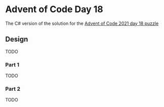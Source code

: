 # Advent of Code Day 18  

The C# version of the solution for the [Advent of Code 2021 day 18 puzzle](https://adventofcode.com/2021/day/18)  

## Design  

TODO

### Part 1  

TODO

### Part 2  

TODO
